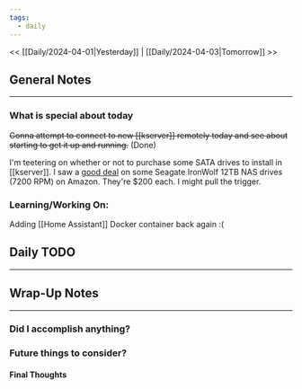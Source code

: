```yaml
---
tags:
  - daily
---
```

<< [[Daily/2024-04-01|Yesterday]] |  [[Daily/2024-04-03|Tomorrow]] >>

## General Notes
---
### What is special about today
~~Gonna attempt to connect to new [[kserver]] remotely today and see about starting to get it up and running.~~ (Done)

I'm teetering on whether or not to purchase some SATA drives to install in [[kserver]].  I saw a [good deal](https://www.amazon.com/Seagate-IronWolf-12TB-Internal-Drive/dp/B084ZTSMWF/ref=sr_1_3?crid=2L37WBIG1XTQS&dib=eyJ2IjoiMSJ9.YfXgQIwTbQX4QDBLStabxN3NB2at1MzWaiZ9EcVMCUIspD7LbQ0lgS8mxmx0LNlwlikxDW0dvt-Oo35zdAulo_Woswlb4r86rbCqCzmaWe_DOasZuIypRkrReYv0OKylmsJqlV49r0gJuExP7Kq454H8lVnd_GwZ-5CVyD3zUWSKcPldN33ORCRd0Re1MXBWRV1JWRE9bAq2D6mc5SHMEFcRTpnuuMXHFa8YIAqa_XA.L0Ilnt4IdDVZVP71VPmrAOVVW6-pRXtfs-tdKLA4FZc&dib_tag=se&keywords=ironwolf&qid=1712064065&sprefix=ironwolf%2Caps%2C94&sr=8-3&th=1) on some Seagate IronWolf 12TB NAS drives (7200 RPM) on Amazon.  They're $200 each.  I might pull the trigger. 


### Learning/Working On:
Adding [[Home Assistant]] Docker container back again :(



## Daily TODO
---




## Wrap-Up Notes
---
### Did I accomplish anything?
### Future things to consider?
#### Final Thoughts

